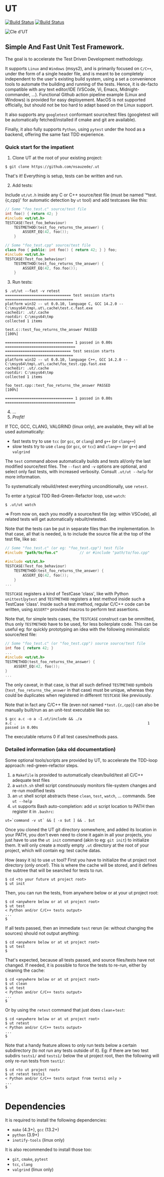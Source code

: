 # UT
[![Build Status][WorkflowBadgeLinux]][WorkflowUrl] [![Build Status][WorkflowBadgeWindows]][WorkflowUrl]

![Cle d'UT](res/images/ut.png)

## Simple And Fast Unit Test Framework.

The goal is to accelerate the Test Driven Development methodology.

It supports `Linux` and `Windows` (msys2), and is primarily focused on `C/C++`, under the form of a single header file,
and is meant to be completely independent to the user's existing build system,
using a set a convenience tools to automate the building and running of the tests.
Hence, it is de-facto compatible with any text editor/IDE (VSCode, Vi, Emacs, Midnight-commander, ...).
Functional Github action pipeline example (Linux and Windows) is provided for easy deployement.
MacOS is not supported officially, but should not be too hard to adapt based on the Linux support.

It also supports any `googletest` conformant source/test files (googletest will be automatically fetched/installed if cmake and git are available).

Finally, it also fully supports `Python`, using `pytest` under the hood as a backend,
offering the same fast TDD experience.

### Quick start for the impatient
1. Clone UT at the root of your existing project:

`$ git clone https://github.com/nsauzede/.ut`

That's it! Everything is setup, tests can be written and run.

2. Add tests:

Include `ut/ut.h` inside any C or C++ source/test file (must be named '*test.{c,cpp}' for automatic detection by `ut` tool) and add testcases like this:
```C
// Some "foo_test.c" source/test file
int foo() { return 42; }
#include <ut/ut.h>
TESTCASE(Test_foo_behaviour)
    TESTMETHOD(test_foo_returns_the_answer) {
        ASSERT_EQ(42, foo());
    }
```
```C++
// Some "foo_test.cpp" source/test file
class Foo { public: int foo() { return 42; } } foo;
#include <ut/ut.h>
TESTCASE(Test_foo_behaviour)
    TESTMETHOD(test_foo_returns_the_answer) {
        ASSERT_EQ(42, foo.foo());
    }
```
3. Run tests:
```
$ .ut/ut --fast -v retest
============================== test session starts ===============================
platform win32 -- ut 0.0.10, language C, GCC 14.2.0 -- C:\msys64\tmp\.ut\.cache\test.c.fast.exe
cachedir: .ut/.cache
rootdir: C:\msys64\tmp
collected 1 items

test.c::test_foo_returns_the_answer PASSED                                 [100%]

=============================== 1 passed in 0.00s ================================
============================== test session starts ===============================
platform win32 -- ut 0.0.10, language C++, GCC 14.2.0 -- C:\msys64\tmp\.ut\.cache\foo_test.cpp.fast.exe
cachedir: .ut/.cache
rootdir: C:\msys64\tmp
collected 1 items

foo_test.cpp::test_foo_returns_the_answer PASSED                           [100%]

=============================== 1 passed in 0.00s ================================
```
4. ...
5. _Profit!_

If TCC, GCC, CLANG, VALGRIND (linux only), are available, they will all be used automatically:
- fast tests try to use `tcc` (or `gcc`, or `clang`) and `g++` (or `clang++`)
- slow tests try to use `clang` (or `gcc`, or `tcc`) and `clang++` (or `g++`) and `valgrind`

The `test` command above automatically builds and tests all/only the last modified source/test files.
The `--fast` and `-v` options are optional, and select only fast tests, with increased verbosity.
Consult `.ut/ut --help` for more information.

To systematically rebuild/retest everything unconditionally, use `retest`.

To enter a typical TDD Red-Green-Refactor loop, use `watch`:
```
$ .ut/ut watch
```
=> From now on, each you modify a source/test file (eg: within VSCode), all related tests will get automatically rebuilt/retested.


Note that the tests can be put in separate files than the implementation.
In that case, all that is needed, is to include the source file at the top of the test file, like so:
```C
// Some "foo_test.c" (or eg: "foo_test.cpp") test file
#include "path/to/foo.c"          // or #include "path/to/foo.cpp"

#include <ut/ut.h>
TESTCASE(Test_foo_behaviour)
    TESTMETHOD(test_foo_returns_the_answer) {
        ASSERT_EQ(42, foo());
    }
...
```


`TESTCASE` registers a kind of TestCase 'class', like with Python `unittest`/`pytest`
and `TESTMETHOD` registers a test method inside such a TestCase 'class'.
Inside such a test method, regular C/C++ code can be written, using `ASSERT*` provided macros
to perform test assertions.

Note that, for simple tests cases, the `TESTCASE` construct can be ommitted, thus only `TESTMETHOD` have to be used, for less boilerplate code.
This can be useful eg: for quickly prototyping an idea with the following minimalistic source/test file:
```C
// Some "foo_test.c" (or "foo_test.cpp") source source/test file
int foo { return 42; }
...
#include <ut/ut.h>
TESTMETHOD(test_foo_returns_the_answer) {
    ASSERT_EQ(42, foo());
}
...
```
The only caveat, in that case, is that all such defined `TESTMETHOD` symbols (`test_foo_returns_the_answer` in that case) must be unique, whereas they could be duplicates when registered in different `TESTCASE` like previously.


Note that in fact any C/C++ file (even not named `*test.{c,cpp}`) can also be manually built/run as an unit-test executable like so:
```
$ gcc a.c -o a -I.ut/include && ./a
a.c .                                                            1 passed in 0.00s
```
The executable returns 0 if all test cases/methods pass.

### Detailed information (aka old documentation)
Some optional tools/scripts are provided by UT, to accelerate the TDD-loop approach: red-green-refactor steps.

1) a `Makefile` is provided to automatically clean/build/test all C/C++ adequate test files
2) a `watch.sh` shell script constinuously monitors file-system changes and re-run modified tests
3) an `ut` shell script abstracts these `clean`, `test`, `watch`, ... commands. See `ut --help`
4) `ut` supports Bash auto-completion: add `ut` script location to PATH then register it in `.bashrc`:
```shell
ut=`command -v ut` && [ -x $ut ] && . $ut
```

Once you cloned the UT git directory somewhere, and added its location in your PATH, you don't even need to clone it again
in all your projects, you just have to use the `ut init` command (akin to eg: `git init`) to initialize them.
It will only create a mostly empty `.ut` directory at the root of your project, which will contain eg: test cache datas.

How (easy it is) to use `ut` tool?
First you have to initialize the ut project root directory (only once!).
This is where the cache will be stored, and it defines the subtree that will be searched for tests to run.
```shell
$ cd <to your future ut project root>
$ ut init
```
Then, you can run the tests, from anywhere below or at your ut project root:
```shell
$ cd <anywhere below or at ut project root>
$ ut test
< Python and/or C/C++ tests output>
...
$
```
If all tests passed, then an immediate `test` rerun (ie: without changing the sources) should not output anything:
```shell
$ cd <anywhere below or at ut project root>
$ ut test
$
```
That's expected, because all tests passed, and source files/tests have not changed.
If needed, it is possible to force the tests to re-run, either by cleaning the cache:
```shell
$ cd <anywhere below or at ut project root>
$ ut clean
$ ut test
< Python and/or C/C++ tests output>
...
$
```
Or by using the `retest` command that just does `clean`+`test`:
```shell
$ cd <anywhere below or at ut project root>
$ ut retest
< Python and/or C/C++ tests output>
...
$
```

Note that a handy feature allows to only run tests below a certain subdirectory (to not run any tests outside of it).
Eg: if there are two test subdirs `tests1/` and `tests1/` below the ut project root, then the following will only re-run tests from `test1/`:
```shell
$ cd <to ut project root>
$ ut retest tests1
< Python and/or C/C++ tests output from tests1 only >
...
$
```


# Dependencies
It is required to install the following dependencies:
- `make` (4.3+), `gcc` (13.2+)
- `python` (3.9+)
- `inotify-tools` (linux only)

It is also recommended to install those too:
- `git`, `cmake`, `pytest`
- `tcc`, `clang`
- `valgrind` (linux only)

[WorkflowBadgeLinux]: https://github.com/nsauzede/.ut/workflows/Linux/badge.svg
[WorkflowBadgeWindows]: https://github.com/nsauzede/.ut/workflows/Windows/badge.svg
[WorkflowUrl]: https://github.com/nsauzede/.ut/commits/main
